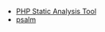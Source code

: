 - [PHP Static Analysis Tool](https://github.com/phpstan/phpstan)
- [psalm](https://github.com/vimeo/psalm)
